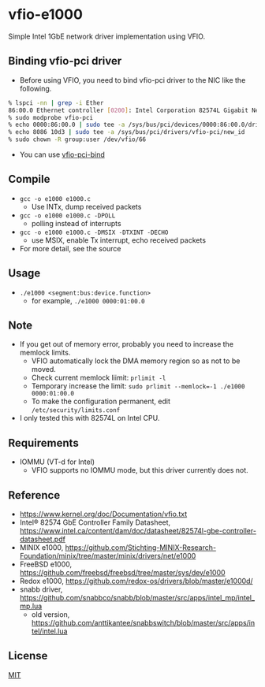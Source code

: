 # vfio-e1000
Simple Intel 1GbE network driver implementation using VFIO.

## Binding vfio-pci driver
- Before using VFIO, you need to bind vfio-pci driver to the NIC like the following.

```sh
% lspci -nn | grep -i Ether
86:00.0 Ethernet controller [0200]: Intel Corporation 82574L Gigabit Network Connection [8086:10d3]
% sudo modprobe vfio-pci
% echo 0000:86:00.0 | sudo tee -a /sys/bus/pci/devices/0000:86:00.0/driver/unbind
% echo 8086 10d3 | sudo tee -a /sys/bus/pci/drivers/vfio-pci/new_id
% sudo chown -R group:user /dev/vfio/66
```

- You can use [vfio-pci-bind](https://github.com/andre-richter/vfio-pci-bind)

## Compile
- `gcc -o e1000 e1000.c`
    - Use INTx, dump received packets
- `gcc -o e1000 e1000.c -DPOLL`
    - polling instead of interrupts
- `gcc -o e1000 e1000.c -DMSIX -DTXINT -DECHO`
    - use MSIX, enable Tx interrupt, echo received packets
- For more detail, see the source

## Usage
- `./e1000 <segment:bus:device.function>`
    - for example, `./e1000 0000:01:00.0`

## Note
- If you get out of memory error, probably you need to increase the memlock limits.
    - VFIO automatically lock the DMA memory region so as not to be moved.
    - Check current memlock liimit: `prlimit -l`
    - Temporary increase the limit: `sudo prlimit --memlock=-1 ./e1000 0000:01:00.0`
    - To make the configuration permanent, edit `/etc/security/limits.conf`
- I only tested this with 82574L on Intel CPU.

## Requirements
- IOMMU (VT-d for Intel)
    - VFIO supports no IOMMU mode, but this driver currently does not.

## Reference
- https://www.kernel.org/doc/Documentation/vfio.txt
- Intel® 82574 GbE Controller Family Datasheet, https://www.intel.ca/content/dam/doc/datasheet/82574l-gbe-controller-datasheet.pdf
- MINIX e1000, https://github.com/Stichting-MINIX-Research-Foundation/minix/tree/master/minix/drivers/net/e1000
- FreeBSD e1000, https://github.com/freebsd/freebsd/tree/master/sys/dev/e1000
- Redox e1000, https://github.com/redox-os/drivers/blob/master/e1000d/
- snabb driver, https://github.com/snabbco/snabb/blob/master/src/apps/intel_mp/intel_mp.lua
    - old version, https://github.com/anttikantee/snabbswitch/blob/master/src/apps/intel/intel.lua

## License
[MIT](https://opensource.org/licenses/MIT)
